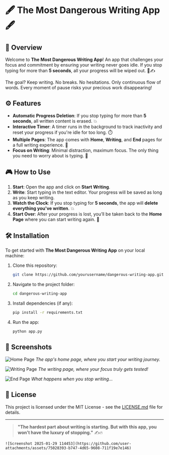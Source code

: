 


# 🖋️ **The Most Dangerous Writing App** 🖋️

## 📖 Overview

Welcome to **The Most Dangerous Writing App**! An app that challenges your focus and commitment by ensuring your writing never goes idle. If you stop typing for more than **5 seconds**, all your progress will be wiped out. 🚫✍️

The goal? Keep writing. No breaks. No hesitations. Only continuous flow of words. Every moment of pause risks your precious work disappearing!

## ⚙️ Features

- **Automatic Progress Deletion**: If you stop typing for more than **5 seconds**, all written content is erased. 💥
- **Interactive Timer**: A timer runs in the background to track inactivity and reset your progress if you're idle for too long. ⏱️
- **Multiple Pages**: The app comes with **Home**, **Writing**, and **End** pages for a full writing experience. 🎨
- **Focus on Writing**: Minimal distraction, maximum focus. The only thing you need to worry about is typing. 🔑

## 🎮 How to Use

1. **Start**: Open the app and click on **Start Writing**.
2. **Write**: Start typing in the text editor. Your progress will be saved as long as you keep writing.
3. **Watch the Clock**: If you stop typing for **5 seconds**, the app will **delete everything you've written**. 💥
4. **Start Over**: After your progress is lost, you’ll be taken back to the **Home Page** where you can start writing again. 🏁

## 🛠️ Installation

To get started with **The Most Dangerous Writing App** on your local machine:

1. Clone this repository:
   ```bash
   git clone https://github.com/yourusername/dangerous-writing-app.git
   ```
2. Navigate to the project folder:
   ```bash
   cd dangerous-writing-app
   ```
3. Install dependencies (if any):
   ```bash
   pip install -r requirements.txt
   ```
4. Run the app:
   ```bash
   python app.py
   ```

## 🎨 Screenshots

![Home Page](assets/home_page.png)
*The app's home page, where you start your writing journey.*

![Writing Page](assets/writing_page.png)
*The writing page, where your focus truly gets tested!*

![End Page](assets/end_page.png)
*What happens when you stop writing...*

## 📝 License

This project is licensed under the MIT License - see the [LICENSE.md](LICENSE.md) file for details.

---

> **"The hardest part about writing is starting. But with this app, you won’t have the luxury of stopping."** ✍️🔥
```
![Screenshot 2025-01-29 114453](https://github.com/user-attachments/assets/75028393-b747-4d65-9608-711f19e7e146)

